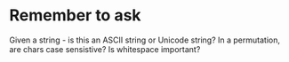 # Remember to ask

Given a string - is this an ASCII string or Unicode string?
In a permutation, are chars case sensistive?
Is whitespace important?